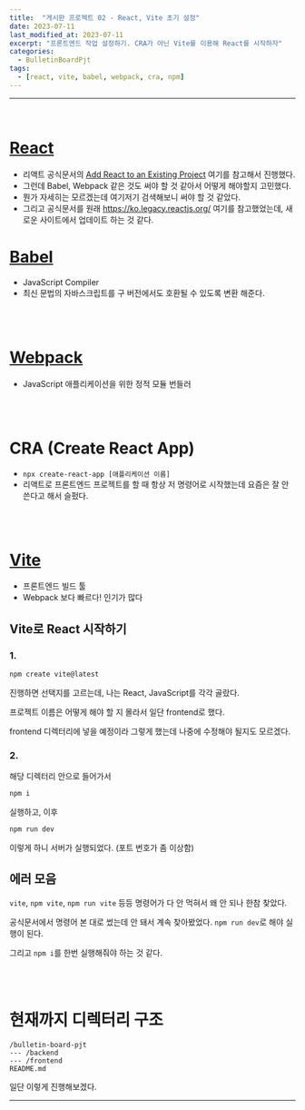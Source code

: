 ```yaml
---
title:  "게시판 프로젝트 02 - React, Vite 초기 설정"
date: 2023-07-11
last_modified_at: 2023-07-11
excerpt: "프론트엔드 작업 설정하기. CRA가 아닌 Vite를 이용해 React를 시작하자"
categories:
  - BulletinBoardPjt
tags:
  - [react, vite, babel, webpack, cra, npm]
---
```


---

<br>

# [React](https://react.dev)

- 리액트 공식문서의 [Add React to an Existing Project](https://react.dev/learn/add-react-to-an-existing-project) 여기를 참고해서 진행했다.
- 그런데 Babel, Webpack 같은 것도 써야 할 것 같아서 어떻게 해야할지 고민했다.
- 뭔가 자세히는 모르겠는데 여기저기 검색해보니 써야 할 것 같았다.
- 그리고 공식문서를 원래 https://ko.legacy.reactjs.org/ 여기를 참고했었는데, 새로운 사이트에서 업데이트 하는 것 같다.

# [Babel](https://babeljs.io/)

- JavaScript Compiler
- 최신 문법의 자바스크립트를 구 버전에서도 호환될 수 있도록 변환 해준다.


<br>
<br>

# [Webpack](https://webpack.kr/)

- JavaScript 애플리케이션을 위한 정적 모듈 번들러


<br>
<br>

# CRA (Create React App)

- `npx create-react-app [애플리케이션 이름]`
- 리액트로 프론트엔드 프로젝트를 할 때 항상 저 명령어로 시작했는데 요즘은 잘 안 쓴다고 해서 슬펐다.

<br>
<br>

# [Vite](https://ko.vitejs.dev/)

- 프론트엔드 빌드 툴
- Webpack 보다 빠르다! 인기가 많다

## Vite로 React 시작하기

### 1.

```sh
npm create vite@latest
```

진행하면 선택지를 고르는데, 나는 React, JavaScript를 각각 골랐다.

프로젝트 이름은 어떻게 해야 할 지 몰라서 일단 frontend로 했다.

frontend 디렉터리에 넣을 예정이라 그렇게 했는데 나중에 수정해야 될지도 모르겠다.

### 2.

해당 디렉터리 안으로 들어가서

```sh
npm i
```

실행하고, 이후

```sh
npm run dev
```

이렇게 하니 서버가 실행되었다. (포트 번호가 좀 이상함)

## 에러 모음

`vite`, `npm vite`, `npm run vite` 등등 명령어가 다 안 먹혀서 왜 안 되나 한참 찾았다.

공식문서에서 명령어 본 대로 썼는데 안 돼서 계속 찾아봤었다. `npm run dev`로 해야 실행이 된다.

그리고 `npm i`를 한번 실행해줘야 하는 것 같다.

<br>
<br>

# 현재까지 디렉터리 구조

```
/bulletin-board-pjt
--- /backend
--- /frontend
README.md
```

일단 이렇게 진행해보겠다.

---
